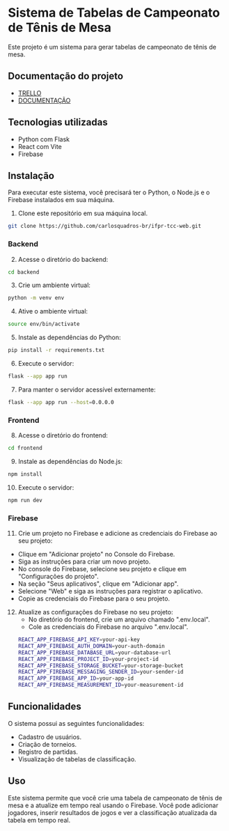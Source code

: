 # Sistema de Tabelas de Campeonato de Tênis de Mesa
Este projeto é um sistema para gerar tabelas de campeonato de tênis de mesa.

## Documentação do projeto
  - [TRELLO](https://trello.com/b/mU71PTrB/projeto-integrador-i)
  - [DOCUMENTAÇÃO](https://docs.google.com/document/d/1k-ytTY66GrIKyVa3HLf-7Y_XAdcp1ptwC0FdG_eta2w/edit?usp=sharing)

## Tecnologias utilizadas
  - Python com Flask
  - React com Vite
  - Firebase

## Instalação
Para executar este sistema, você precisará ter o Python, o Node.js e o Firebase instalados em sua máquina.

1. Clone este repositório em sua máquina local.
```bash
git clone https://github.com/carlosquadros-br/ifpr-tcc-web.git
```

### Backend
2. Acesse o diretório do backend:
```bash
cd backend
```

3. Crie um ambiente virtual:
```bash
python -m venv env
```

4. Ative o ambiente virtual:
```bash
source env/bin/activate
```

5. Instale as dependências do Python:
```bash
pip install -r requirements.txt
```

6. Execute o servidor:
```bash
flask --app app run
```

7. Para manter o servidor acessível externamente:
```bash
flask --app app run --host=0.0.0.0
```

### Frontend
8. Acesse o diretório do frontend:
```bash
cd frontend
```

9. Instale as dependências do Node.js:
```bash
npm install
```

10. Execute o servidor:
```bash
npm run dev
```

### Firebase
11. Crie um projeto no Firebase e adicione as credenciais do Firebase ao seu projeto:
  - Clique em "Adicionar projeto" no Console do Firebase.
  - Siga as instruções para criar um novo projeto.
  - No console do Firebase, selecione seu projeto e clique em "Configurações do projeto".
  - Na seção "Seus aplicativos", clique em "Adicionar app".
  - Selecione "Web" e siga as instruções para registrar o aplicativo.
  - Copie as credenciais do Firebase para o seu projeto.

12. Atualize as configurações do Firebase no seu projeto:
    - No diretório do frontend, crie um arquivo chamado ".env.local".
    - Cole as credenciais do Firebase no arquivo ".env.local".
    ```bash
    REACT_APP_FIREBASE_API_KEY=your-api-key
    REACT_APP_FIREBASE_AUTH_DOMAIN=your-auth-domain
    REACT_APP_FIREBASE_DATABASE_URL=your-database-url
    REACT_APP_FIREBASE_PROJECT_ID=your-project-id
    REACT_APP_FIREBASE_STORAGE_BUCKET=your-storage-bucket
    REACT_APP_FIREBASE_MESSAGING_SENDER_ID=your-sender-id
    REACT_APP_FIREBASE_APP_ID=your-app-id
    REACT_APP_FIREBASE_MEASUREMENT_ID=your-measurement-id
    ```

## Funcionalidades
O sistema possui as seguintes funcionalidades:
  - Cadastro de usuários.
  - Criação de torneios.
  - Registro de partidas.
  - Visualização de tabelas de classificação.

## Uso
Este sistema permite que você crie uma tabela de campeonato de tênis de mesa e a atualize em tempo real usando o Firebase. Você pode adicionar jogadores, inserir resultados de jogos e ver a classificação atualizada da tabela em tempo real.